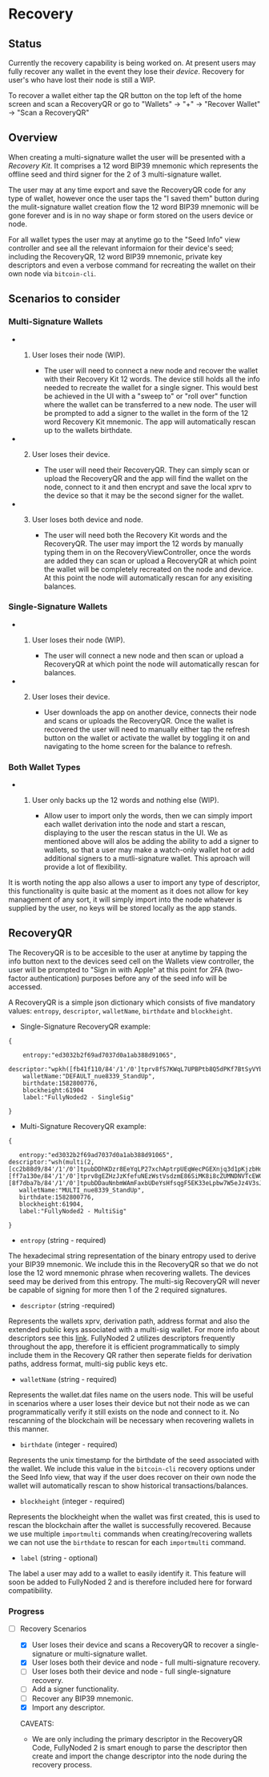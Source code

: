 # Recovery

## Status

Currently the recovery capability is being worked on. At present users may fully recover any wallet in the event they lose their *device*. Recovery for user's who have lost their node is still a WIP.

To recover a wallet either tap the QR button on the top left of the home screen and scan a RecoveryQR or go to "Wallets" -> "+" -> "Recover Wallet" -> "Scan a RecoveryQR"

## Overview

When creating a multi-signature wallet the user will be presented with a *Recovery Kit*. It comprises a 12 word BIP39 mnemonic which represents the offline seed and third signer for the 2 of 3 multi-signature wallet. 

The user may at any time export and save the RecoveryQR code for any type of wallet, however once the user taps the "I saved them" button during the mulit-signature wallet creation flow the 12 word BIP39 mnemonic will be gone forever and is in no way shape or form stored on the users device or node.

For all wallet types the user may at anytime go to the "Seed Info" view controller and see all the relevant informaion for their device's seed; including the RecoveryQR, 12 word BIP39 mnemonic, private key descriptors and even a verbose command for recreating the wallet on their own node via `bitcoin-cli`.

## Scenarios to consider

### Multi-Signature Wallets

- 1. User loses their node (WIP).

        - The user will need to connect a new node and recover the wallet with their Recovery Kit 12 words. The device still holds all the info needed to recreate the wallet for a single signer. This would best be achieved in the UI with a "sweep to" or "roll over" function where the wallet can be transferred to a new node. The user will be prompted to add a signer to the wallet in the form of the 12 word Recovery Kit mnemonic. The app will automatically rescan up to the wallets birthdate.

- 2. User loses their device.

        - The user will need their RecoveryQR. They can simply scan or upload the RecoveryQR and the app will find the wallet on the node, connect to it and then encrypt and save the local xprv to the device so that it may be the second signer for the wallet.

- 3. User loses both device and node.

        - The user will need both the Recovery Kit words and the RecoveryQR. The user may import the 12 words by manually typing them in on the RecoveryViewController, once the words are added they can scan or upload a RecoveryQR at which point the wallet will be completely recreated on the node and device. At this point the node will automatically rescan for any exisiting balances.

### Single-Signature Wallets

- 1. User loses their node (WIP).

        - The user will connect a new node and then scan or upload a RecoveryQR at which point the node will automatically rescan for balances.

- 2. User loses their device.

        - User downloads the app on another device, connects their node and scans or uploads the RecoveryQR. Once the wallet is recovered the user will need to manually either tap the refresh button on the wallet or activate the wallet by toggling it on and navigating to the home screen for the balance to refresh.
            
### Both Wallet Types

- 1. User only backs up the 12 words and nothing else (WIP).

        - Allow user to import only the words, then we can simply import each wallet derivation into the node and start a rescan, displaying to the user the rescan status in the UI. We as mentioned above will alos be adding the ability to add a signer to wallets, so that a user may make a watch-only wallet hot or add additional signers to a mutli-signature wallet. This aproach will provide a lot of flexibility.
            
It is worth noting the app also allows a user to import any type of descriptor, this functionality is quite basic at the moment as it does not allow for key management of any sort, it will simply import into the node whatever is supplied by the user, no keys will be stored locally as the app stands.

## RecoveryQR

The RecoveryQR is to be accesible to the user at anytime by tapping the info button next to the devices seed cell on the Wallets view controller, the user will be prompted to "Sign in with Apple" at this point for 2FA (two-factor authentication) purposes before any of the seed info will be accessed.

A RecoveryQR is a simple json dictionary which consists of five mandatory values: `entropy`, `descriptor`, `walletName`,  `birthdate` and `blockheight`.

- Single-Signature RecoveryQR example:

```
{

    entropy:"ed3032b2f69ad7037d0a1ab388d91065", 
    descriptor:"wpkh([fb41f110/84'/1'/0']tprv8fS7KWqL7UPBPtb8Q5dPKf7BtSyVYb1pGAs23znVpETNkAbEQvx59JNLWhWHBZRuJfkFszUwEjk1rDS6dUz2SFXxGMDMytw1TqSfA5tDBDD/0/*)",
    walletName:"DEFAULT_nue8339_StandUp",
    birthdate:1582800776,
    blockheight:61904
    label:"FullyNoded2 - SingleSig"
    
}
```

- Multi-Signature RecoveryQR example:

```
{
   
   entropy:"ed3032b2f69ad7037d0a1ab388d91065", descriptor:"wsh(multi(2,[cc2b88d9/84'/1'/0']tpubDDhKDzr8EeYqLP27xchAptrpUEqWecPGEXnjq3d1pKjzbHd6r7DKRPtBMxtQtjoCCqckVBoX6cfiGkBiJffGJYV3dMtabCp9bro29riQtKL/0/*,[ff7a130e/84'/1'/0']tprv8gEZHzJzKfefuNEzWstVsdzmE86SiMK8i8cZUMNDNVTcEWGZJknhKGYNJvRBoXG3R83BGPnrEWrCH2ogKEFUyUZXP8BgL1taExx2P884qUT/0/*,[8f7dba7b/84'/1'/0']tpubDDauNnbmWAmFaxbUDeYsHfsqgF5EK33eLpbw7W5eJz4V3sJ53tnTD2BjYEzJAX7DDscbZMg877vi9o5dyunG52FNDCqjnu126wKHxujMmzp/0/*))",
   walletName:"MULTI_nue8339_StandUp",
   birthdate:1582800776,
   blockheight:61904,
   label:"FullyNoded2 - MultiSig"
   
}
```

- `entropy` (string - required)

The hexadecimal string representation of the binary entropy used to derive your BIP39 mnemonic. We include this in the RecoveryQR so that we do not lose the 12 word mnemonic phrase when recovering wallets. The devices seed may be derived from this entropy. The multi-sig RecoveryQR will never be capable of signing for more then 1 of the 2 required signatures.

- `descriptor` (string -required)

Represents the wallets xprv, derivation path, address format and also the extended public keys associated with a multi-sig wallet. For more info about descriptors see this [link](https://github.com/bitcoin/bitcoin/blob/master/doc/descriptors.md). FullyNoded 2 utilizes descriptors frequently throughout the app, therefore it is efficient programmatically to simply include them in the Recovery QR rather then seperate fields for derivation paths, address format, multi-sig public keys etc.

- `walletName` (string - required)

Represents the wallet.dat files name on the users node. This will be useful in scenarios where a user loses their device but not their node as we can programmatically verify it still exists on the node and connect to it. No rescanning of the blockchain will be necessary when recovering wallets in this manner.

- `birthdate` (integer - required)

Represents the unix timestamp for the birthdate of the seed associated with the wallet. We include this value in the `bitcoin-cli` recovery options under the Seed Info view, that way if the user does recover on their own node the wallet will automatically rescan to show historical transactions/balances.

- `blockheight` (integer - required)

Represents the blockheight when the wallet was first created, this is used to rescan the blockchain after the wallet is successfully recovered. Because we use multiple `importmulti` commands when creating/recovering wallets we can not use the `birthdate` to rescan for each `importmulti` command.

- `label` (string - optional)

The label a user may add to a wallet to easily identify it. This feature will soon be added to FullyNoded 2 and is therefore included here for forward compatibility.

### Progress

- [ ] Recovery Scenarios
    - [x] User loses their device and scans a RecoveryQR to recover a single-signature or multi-signature wallet.
    - [x] User loses both their device and node - full multi-signature recovery.
    - [ ] User loses both their device and node - full single-signature recovery.
    - [ ] Add a signer functionality.
    - [ ] Recover any BIP39 mnemonic.
    - [x] Import any descriptor.

  CAVEATS:

    - We are only including the primary descriptor in the RecoveryQR Code, FullyNoded 2 is smart enough to parse the descriptor then create and import the change descriptor into the node during the recovery process.


